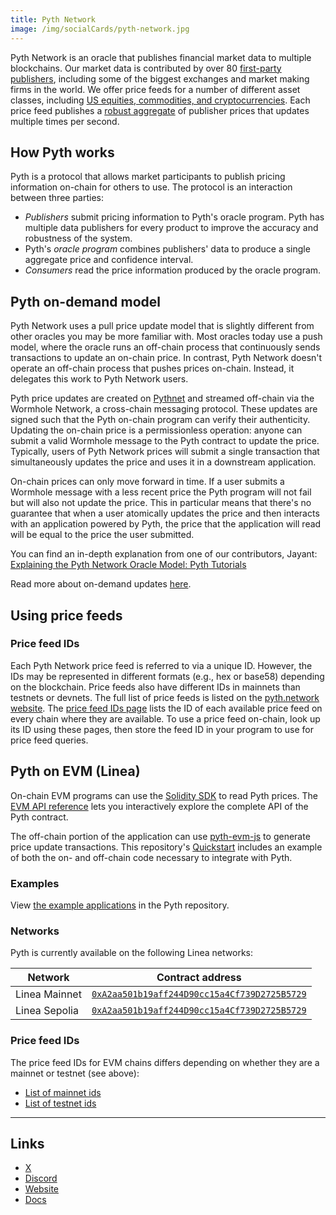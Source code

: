 ```yaml
---
title: Pyth Network
image: /img/socialCards/pyth-network.jpg
---
```


Pyth Network is an oracle that publishes financial market data to multiple blockchains. Our market data is contributed by over 80 [first-party publishers](https://pyth.network/publishers), including some of the biggest exchanges and market making firms in the world. We offer price feeds for a number of different asset classes, including [US equities, commodities, and cryptocurrencies](https://pyth.network/price-feeds). Each price feed publishes a [robust aggregate](https://docs.pyth.network/documentation/how-pyth-works/price-aggregation) of publisher prices that updates multiple times per second.

## How Pyth works

Pyth is a protocol that allows market participants to publish pricing information on-chain for others to use. The protocol is an interaction between three parties:

- _Publishers_ submit pricing information to Pyth's oracle program. Pyth has multiple data publishers for every product to improve the accuracy and robustness of the system.
- Pyth's _oracle program_ combines publishers' data to produce a single aggregate price and confidence interval.
- _Consumers_ read the price information produced by the oracle program.

## Pyth on-demand model

Pyth Network uses a pull price update model that is slightly different from other oracles you may be more familiar with. Most oracles today use a push model, where the oracle runs an off-chain process that continuously sends transactions to update an on-chain price. In contrast, Pyth Network doesn't operate an off-chain process that pushes prices on-chain. Instead, it delegates this work to Pyth Network users.

Pyth price updates are created on [Pythnet](https://docs.pyth.network/documentation/how-pyth-works/pythnet) and streamed off-chain via the Wormhole Network, a cross-chain messaging protocol. These updates are signed such that the Pyth on-chain program can verify their authenticity. Updating the on-chain price is a permissionless operation: anyone can submit a valid Wormhole message to the Pyth contract to update the price. Typically, users of Pyth Network prices will submit a single transaction that simultaneously updates the price and uses it in a downstream application.

On-chain prices can only move forward in time. If a user submits a Wormhole message with a less recent price the Pyth program will not fail but will also not update the price. This in particular means that there's no guarantee that when a user atomically updates the price and then interacts with an application powered by Pyth, the price that the application will read will be equal to the price the user submitted.

You can find an in-depth explanation from one of our contributors, Jayant: [Explaining the Pyth Network Oracle Model: Pyth Tutorials](https://www.youtube.com/watch?v=qdwrs23Qc9g)

Read more about on-demand updates [here](https://docs.pyth.network/documentation/pythnet-price-feeds/on-demand).

## Using price feeds

### Price feed IDs

Each Pyth Network price feed is referred to via a unique ID. However, the IDs may be represented in different formats (e.g., hex or base58) depending on the blockchain. Price feeds also have different IDs in mainnets than testnets or devnets. The full list of price feeds is listed on the [pyth.network website](https://pyth.network/price-feeds). The [price feed IDs page](https://pyth.network/developers/price-feed-ids) lists the ID of each available price feed on every chain where they are available. To use a price feed on-chain, look up its ID using these pages, then store the feed ID in your program to use for price feed queries.

## Pyth on EVM (Linea)

On-chain EVM programs can use the [Solidity SDK](https://github.com/pyth-network/pyth-sdk-solidity) to read Pyth prices. The [EVM API reference](https://docs.pyth.network/evm) lets you interactively explore the complete API of the Pyth contract.

The off-chain portion of the application can use [pyth-evm-js](https://github.com/pyth-network/pyth-crosschain/tree/main/target_chains/ethereum/sdk/js) to generate price update transactions. This repository's [Quickstart](https://github.com/pyth-network/pyth-crosschain/tree/main/target_chains/ethereum/sdk/js#quickstart) includes an example of both the on- and off-chain code necessary to integrate with Pyth.

### Examples

View [the example applications](https://github.com/pyth-network/pyth-examples/tree/main/price_feeds) in the Pyth repository.

### Networks

Pyth is currently available on the following Linea networks:

| Network | Contract address |
| --- | --- |
| Linea Mainnet | [`0xA2aa501b19aff244D90cc15a4Cf739D2725B5729`](https://explorer.linea.build/address/0xA2aa501b19aff244D90cc15a4Cf739D2725B5729) |
| Linea Sepolia | [`0xA2aa501b19aff244D90cc15a4Cf739D2725B5729`](https://sepolia.lineascan.build/address/0xA2aa501b19aff244D90cc15a4Cf739D2725B5729) |

### Price feed IDs

The price feed IDs for EVM chains differs depending on whether they are a mainnet or testnet (see above):

- [List of mainnet ids](https://pyth.network/developers/price-feed-ids#pyth-evm-mainnet)
- [List of testnet ids](https://pyth.network/developers/price-feed-ids#pyth-evm-testnet)

---

## Links

- [X](https://x.com/PythNetwork)
- [Discord](https://discord.com/invite/PythNetwork)
- [Website](https://pyth.network/)
- [Docs](https://docs.pyth.network/documentation)
